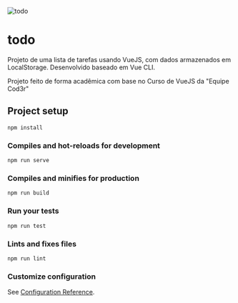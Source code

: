 ![todo](https://user-images.githubusercontent.com/44420212/109703677-82741300-7b74-11eb-9d3c-90ff1f244ac7.jpg)

# todo

Projeto de uma lista de tarefas usando VueJS, com dados armazenados em LocalStorage. 
Desenvolvido baseado em Vue CLI.

Projeto feito de forma acadêmica com base no Curso de VueJS da "Equipe Cod3r"

## Project setup
```
npm install
```

### Compiles and hot-reloads for development
```
npm run serve
```

### Compiles and minifies for production
```
npm run build
```

### Run your tests
```
npm run test
```

### Lints and fixes files
```
npm run lint
```

### Customize configuration
See [Configuration Reference](https://cli.vuejs.org/config/).
